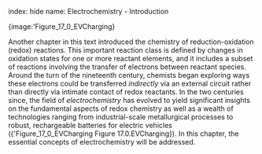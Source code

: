 index: hide
name: Electrochemistry - Introduction


{image:'Figure_17_0_EVCharging}
        

Another chapter in this text introduced the chemistry of reduction-oxidation (redox) reactions. This important reaction class is defined by changes in oxidation states for one or more reactant elements, and it includes a subset of reactions involving the transfer of electrons between reactant species. Around the turn of the nineteenth century, chemists began exploring ways these electrons could be transferred  *indirectly* via an external circuit rather than directly via intimate contact of redox reactants. In the two centuries since, the field of  *electrochemistry* has evolved to yield significant insights on the fundamental aspects of redox chemistry as well as a wealth of technologies ranging from industrial-scale metallurgical processes to robust, rechargeable batteries for electric vehicles ({'Figure_17_0_EVCharging Figure 17.0.EVCharging}). In this chapter, the essential concepts of electrochemistry will be addressed.
